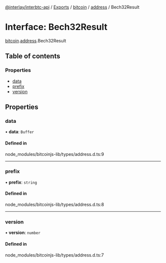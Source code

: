 [@interlay/interbtc-api](/README.md) / [Exports](/modules.md) / [bitcoin](/modules/bitcoin.md) / [address](/modules/bitcoin.address.md) / Bech32Result

# Interface: Bech32Result

[bitcoin](/modules/bitcoin.md).[address](/modules/bitcoin.address.md).Bech32Result

## Table of contents

### Properties

- [data](/interfaces/bitcoin.address.Bech32Result.md#data)
- [prefix](/interfaces/bitcoin.address.Bech32Result.md#prefix)
- [version](/interfaces/bitcoin.address.Bech32Result.md#version)

## Properties

### <a id="data" name="data"></a> data

• **data**: `Buffer`

#### Defined in

node_modules/bitcoinjs-lib/types/address.d.ts:9

___

### <a id="prefix" name="prefix"></a> prefix

• **prefix**: `string`

#### Defined in

node_modules/bitcoinjs-lib/types/address.d.ts:8

___

### <a id="version" name="version"></a> version

• **version**: `number`

#### Defined in

node_modules/bitcoinjs-lib/types/address.d.ts:7
